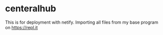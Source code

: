# centeralhub
This is for deployment with netify. Importing all files from my base program on https://repl.it
